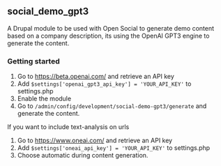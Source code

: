 ## social_demo_gpt3

A Drupal module to be used with Open Social to generate demo content based on a company description, its using the OpenAI GPT3 engine to generate the content.

### Getting started

 1. Go to https://beta.openai.com/ and retrieve an API key
 2. Add `$settings['openai_gpt3_api_key'] = 'YOUR_API_KEY'` to settings.php
 3. Enable the module
 4. Go to `/admin/config/development/social-demo-gpt3/generate` and generate the content.

If you want to include text-analysis on urls

1. Go to https://www.oneai.com/ and retrieve an API key
2. Add `$settings['oneai_api_key'] = 'YOUR_API_KEY'` to settings.php
3. Choose automatic during content generation.
